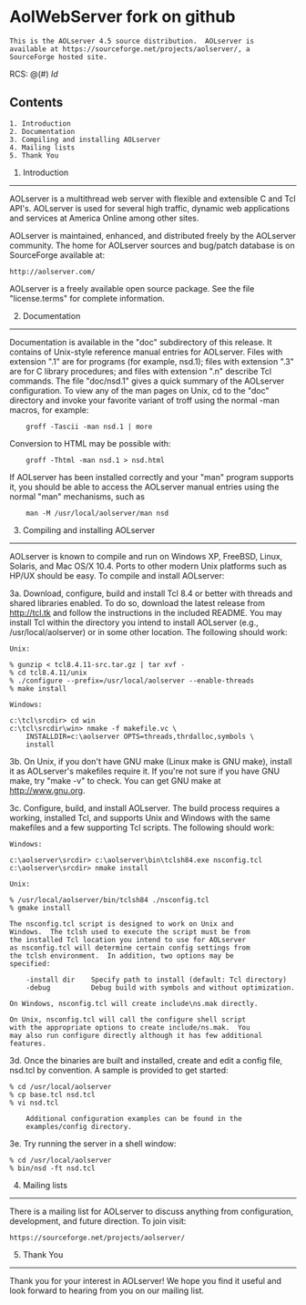 # AolWebServer fork on github

    This is the AOLserver 4.5 source distribution.  AOLserver is
    available at https://sourceforge.net/projects/aolserver/, a SourceForge hosted site.

RCS: @(#) $Id$


Contents
--------
    1. Introduction
    2. Documentation
    3. Compiling and installing AOLserver
    4. Mailing lists
    5. Thank You


1. Introduction
---------------

AOLserver is a multithread web server with flexible and extensible C
and Tcl API's.  AOLserver is used for several high traffic, dynamic
web applications and services at America Online among other sites.

AOLserver is maintained, enhanced, and distributed freely by the
AOLserver community.  The home for AOLserver sources and bug/patch
database is on SourceForge available at:

	http://aolserver.com/

AOLserver is a freely available open source package.  See the file
"license.terms" for complete information.


2. Documentation
----------------

Documentation is available in the "doc" subdirectory of this release.
It contains of Unix-style reference manual entries for AOLserver.
Files with extension ".1" are for programs (for example, nsd.1); files
with extension ".3" are for C library procedures; and files with
extension ".n" describe Tcl commands.  The file "doc/nsd.1" gives a
quick summary of the AOLserver configuration.  To view any of the man
pages on Unix, cd to the "doc" directory and invoke your favorite
variant of troff using the normal -man macros, for example:

		groff -Tascii -man nsd.1 | more

Conversion to HTML may be possible with:

		groff -Thtml -man nsd.1 > nsd.html

If AOLserver has been installed correctly and your "man" program
supports it, you should be able to access the AOLserver manual entries
using the normal "man" mechanisms, such as

		man -M /usr/local/aolserver/man nsd


3. Compiling and installing AOLserver
-------------------------------------

AOLserver is known to compile and run on Windows XP, FreeBSD, Linux,
Solaris, and Mac OS/X 10.4.  Ports to other modern Unix platforms
such as HP/UX should be easy.  To compile and install AOLserver:

3a.     Download, configure, build and install Tcl 8.4 or better
	with threads and shared libraries enabled.  To do so,
	download the latest release from http://tcl.tk and follow
	the instructions in the included README.  You may install
	Tcl within the directory you intend to install AOLserver
	(e.g., /usr/local/aolserver) or in some other location.
	The following should work:

	Unix:

	% gunzip < tcl8.4.11-src.tar.gz | tar xvf -
	% cd tcl8.4.11/unix
	% ./configure --prefix=/usr/local/aolserver --enable-threads
	% make install

	Windows:

	c:\tcl\srcdir> cd win
	c:\tcl\srcdir\win> nmake -f makefile.vc \
		INSTALLDIR=c:\aolserver OPTS=threads,thrdalloc,symbols \
		install
	

3b.     On Unix, if you don't have GNU make (Linux make is GNU
	make), install it as AOLserver's makefiles require it.  If
	you're not sure if you have GNU make, try "make -v" to
	check.  You can get GNU make at http://www.gnu.org.


3c.     Configure, build, and install AOLserver.  The build process
	requires a working, installed Tcl, and supports Unix and
	Windows with the same makefiles and a few supporting Tcl
	scripts.  The following should work:

	Windows:

	c:\aolserver\srcdir> c:\aolserver\bin\tclsh84.exe nsconfig.tcl
	c:\aolserver\srcdir> nmake install

	Unix:

	% /usr/local/aolserver/bin/tclsh84 ./nsconfig.tcl 
	% gmake install

	The nsconfig.tcl script is designed to work on Unix and
	Windows.  The tclsh used to execute the script must be from
	the installed Tcl location you intend to use for AOLserver
	as nsconfig.tcl will determine certain config settings from
	the tclsh environment.  In addition, two options may be
	specified:

        -install dir    Specify path to install (default: Tcl directory)
        -debug          Debug build with symbols and without optimization.

	On Windows, nsconfig.tcl will create include\ns.mak directly.

	On Unix, nsconfig.tcl will call the configure shell script
	with the appropriate options to create include/ns.mak.  You
	may also run configure directly although it has few additional
	features.


3d.     Once the binaries are built and installed, create and edit
	a config file, nsd.tcl by convention.  A sample is provided
	to get started:

	% cd /usr/local/aolserver
	% cp base.tcl nsd.tcl
	% vi nsd.tcl

        Additional configuration examples can be found in the 
        examples/config directory.

3e.	Try running the server in a shell window:

	% cd /usr/local/aolserver
	% bin/nsd -ft nsd.tcl


4. Mailing lists
----------------

There is a mailing list for AOLserver to discuss anything from
configuration, development, and future direction.  To join visit:

	https://sourceforge.net/projects/aolserver/


5. Thank You
-------------

Thank you for your interest in AOLserver!  We hope you find it
useful and look forward to hearing from you on our mailing list.

